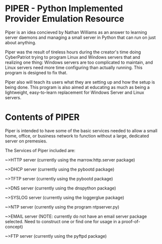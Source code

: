PIPER - Python Implemented Provider Emulation Resource
=====================================================

Piper is an idea concieved by Nathan Williams as an answer to learning server daemons and managing a small server in
Python that can run on just about anything.

Piper was the result of tireless hours during the creator's time doing CyberPatriot trying to program Linux and Windows
servers that and realizing one thing: Windows servers are too complicated to maintain, and Linux servers need more time
configuring than actually running. This program is designed to fix that.

Piper also will teach its users what they are setting up and how the setup is being done. This program is also aimed
at educating as much as being a lightweight, easy-to-learn replacement for Windows Server and Linux servers.

Contents of PIPER
=================

Piper is intended to have some of the basic services needed to allow a small home, office, or business network to function
without a large, dedicated server on premesies.

The Services of Piper included are:

~>HTTP server (currently using the marrow.http.server package)

~>DHCP server (currently using the pybootd package)

~>TFTP server (currently using the pybootd package)

~>DNS server (currently using the dnspython package)

~>SYSLOG server (currently using the loggerglue package)

~>NTP server (currently using the program ntpserver.py)

~>EMAIL server (NOTE: currently do not have an email server package selected. Need to construct one or find one for
                      usage in a proof-of-concept)
                      
~>FTP server (currently using the pyftpd package)


